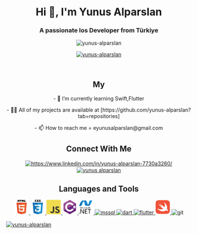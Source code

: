 <h1 align="center">Hi 👋, I'm Yunus Alparslan</h1>
<h3 align="center">A passionate Ios Developer from Türkiye</h3>

<p align="center"> <img src="https://komarev.com/ghpvc/?username=yunus-alparslan&label=Profile%20views&color=0e75b6&style=flat" alt="yunus-alparslan" /> </p>

<p align="center"> <a href="https://github.com/ryo-ma/github-profile-trophy"><img src="https://github-profile-trophy.vercel.app/?username=yunus-alparslan" alt="yunus-alparslan" /></a> </p>

<p align="center"> <a href="https://twitter.com/" target="blank"><img src="https://img.shields.io/twitter/follow/?logo=twitter&style=for-the-badge" alt="" /></a> </p>

<h2 align="Center">My</h2>

<p align="center"> - 🌱 I’m currently learning Swift,Flutter </p>
  

<p align="center">  - 👨‍💻 All of my projects are available at [https://github.com/yunus-alparslan?tab=repositories] </p>

<p align="center"> - 📫 How to reach me = eyunusalparslan@gmail.com</p>


<h2 align="center">Connect With Me</h2>
<p align="center">
<a href="https://linkedin.com/in/https://www.linkedin.com/in/yunus-alparslan-7730a3260/" target="blank"><img align="center" src="https://raw.githubusercontent.com/rahuldkjain/github-profile-readme-generator/master/src/images/icons/Social/linked-in-alt.svg" alt="https://www.linkedin.com/in/yunus-alparslan-7730a3260/" height="30" width="40" /></a>
<a href="https://www.youtube.com/c/yunus alparslan" target="blank"><img align="center" src="https://raw.githubusercontent.com/rahuldkjain/github-profile-readme-generator/master/src/images/icons/Social/youtube.svg" alt="yunus alparslan" height="30" width="40" /></a>
</p>

<h2 align="center">Languages and Tools</h2>
<p align="center"> <a href="https://www.w3schools.com/cs/" target="_blank" rel="noreferrer"> 
<img src="https://raw.githubusercontent.com/devicons/devicon/master/icons/html5/html5-original-wordmark.svg" alt="html5" width="40" height="40"/> </a> <a href="https://www.w3schools.com/html5/" target="_blank" rel="noreferrer"> 
<img src="https://raw.githubusercontent.com/devicons/devicon/master/icons/css3/css3-original-wordmark.svg" alt="css3" width="40" height="40"/> </a> <a href="https://dart.dev" target="_blank" rel="noreferrer"> 
<img src="https://raw.githubusercontent.com/devicons/devicon/master/icons/javascript/javascript-original.svg" alt="dart" width="40" height="40"/> </a> <a href="https://dotnet.microsoft.com/" target="_blank" rel="noreferrer"> 
<img src="https://raw.githubusercontent.com/devicons/devicon/master/icons/csharp/csharp-original.svg" alt="csharp" width="40" height="40"/> </a> <a href="https://www.w3schools.com/css/" target="_blank" rel="noreferrer"> 
  
<img src="https://raw.githubusercontent.com/devicons/devicon/master/icons/dot-net/dot-net-original-wordmark.svg" alt="dotnet" width="40" height="40"/>
<a href="https://www.microsoft.com/en-us/sql-server" target="_blank" rel="noreferrer"> 
<img src="https://www.svgrepo.com/show/303229/microsoft-sql-server-logo.svg" alt="mssql" width="40" height="40"/>
</a> <a href="https://dart.dev" target="_blank" rel="noreferrer"> 
<img src="https://www.vectorlogo.zone/logos/dartlang/dartlang-icon.svg" alt="dart" width="40" height="40"/> <a href="https://flutter.dev" target="_blank" rel="noreferrer"> 
<img src="https://www.vectorlogo.zone/logos/flutterio/flutterio-icon.svg" alt="flutter" width="40" height="40"/> </a> <a href="https://git-scm.com/" target="_blank" rel="noreferrer"> 
 <a href="https://developer.apple.com/swift/" target="_blank" rel="noreferrer"> 
<img src="https://raw.githubusercontent.com/devicons/devicon/master/icons/swift/swift-original.svg" alt="swift" width="40" height="40"/> </a>
<img src="https://www.vectorlogo.zone/logos/git-scm/git-scm-icon.svg" alt="git" width="40" height="40"/> </a>  </a> <a href="https://developer.mozilla.org/en-US/docs/Web/JavaScript" target="_blank" rel="noreferrer"> 


<p><img align="center" src="https://github-readme-stats.vercel.app/api/top-langs?username=yunus-alparslan&show_icons=true&locale=en&layout=compact" alt="yunus-alparslan" /></p>
